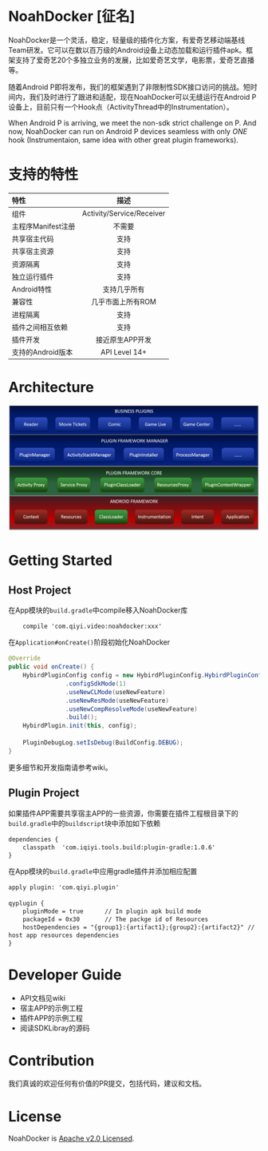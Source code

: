 # NoahDocker [征名]

NoahDocker是一个灵活，稳定，轻量级的插件化方案，有爱奇艺移动端基线Team研发。它可以在数以百万级的Android设备上动态加载和运行插件apk。框架支持了爱奇艺20个多独立业务的发展，比如爱奇艺文学，电影票，爱奇艺直播等。

随着Android P即将发布，我们的框架遇到了非限制性SDK接口访问的挑战。短时间内，我们及时进行了跟进和适配，现在NoahDocker可以无缝运行在Android P设备上，目前只有一个Hook点（ActivityThread中的Instrumentation）。

When Android P is arriving, we meet the non-sdk strict challenge on P. And now, NoahDocker can run on Android P devices seamless with only *ONE* hook (Instrumentaion, same idea with other great plugin frameworks).


# 支持的特性

| 特性 | 描述  |
| :------ | :-----: |
| 组件 | Activity/Service/Receiver |
| 主程序Manifest注册 | 不需要 |
| 共享宿主代码 | 支持 |
| 共享宿主资源 | 支持 |
| 资源隔离 | 支持 |
| 独立运行插件 | 支持 |
| Android特性 | 支持几乎所有 |
| 兼容性  | 几乎市面上所有ROM |
| 进程隔离 | 支持 |
| 插件之间相互依赖  | 支持 |
| 插件开发  | 接近原生APP开发 |
| 支持的Android版本 | API Level 14+ |

# Architecture

![plugin_arch](plugin_arch.png)

# Getting Started

## Host Project

在App模块的`build.gradle`中compile移入NoahDocker库

```Gradle
    compile 'com.qiyi.video:noahdocker:xxx'
```

在`Application#onCreate()`阶段初始化NoahDocker

```Java
@Override
public void onCreate() {
    HybirdPluginConfig config = new HybirdPluginConfig.HybirdPluginConfigBuilder()
                .configSdkMode(1)
                .useNewCLMode(useNewFeature)
                .useNewResMode(useNewFeature)
                .useNewCompResolveMode(useNewFeature)
                .build();
    HybirdPlugin.init(this, config);

    PluginDebugLog.setIsDebug(BuildConfig.DEBUG);
}
```

更多细节和开发指南请参考wiki。

## Plugin Project

如果插件APP需要共享宿主APP的一些资源，你需要在插件工程根目录下的`build.gradle`中的`buildscript`块中添加如下依赖

```Gradle
dependencies {
    classpath  'com.iqiyi.tools.build:plugin-gradle:1.0.6'
}
```

在App模块的`build.gradle`中应用gradle插件并添加相应配置

```Gradle
apply plugin: 'com.qiyi.plugin'

qyplugin {
    pluginMode = true      // In plugin apk build mode
    packageId = 0x30       // The packge id of Resources
    hostDependencies = "{group1}:{artifact1};{group2}:{artifact2}" // host app resources dependencies
}
```

# Developer Guide

* API文档见wiki
* 宿主APP的示例工程
* 插件APP的示例工程
* 阅读SDKLibray的源码

# Contribution

我们真诚的欢迎任何有价值的PR提交，包括代码，建议和文档。

# License

NoahDocker is [Apache v2.0 Licensed](LICENSE.md).

